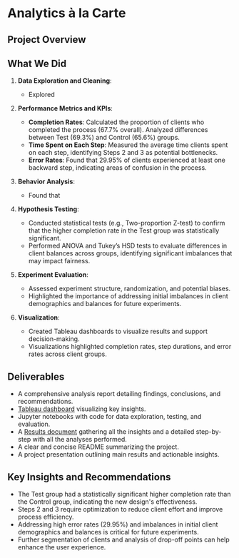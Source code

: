 # Analytics à la Carte

## Project Overview


## What We Did
1. **Data Exploration and Cleaning**:
   - Explored 

2. **Performance Metrics and KPIs**:
   - **Completion Rates**: Calculated the proportion of clients who completed the process (67.7% overall). Analyzed differences between Test (69.3%) and Control (65.6%) groups.
   - **Time Spent on Each Step**: Measured the average time clients spent on each step, identifying Steps 2 and 3 as potential bottlenecks.
   - **Error Rates**: Found that 29.95% of clients experienced at least one backward step, indicating areas of confusion in the process.

3. **Behavior Analysis**:
   - Found that 

4. **Hypothesis Testing**:
   - Conducted statistical tests (e.g., Two-proportion Z-test) to confirm that the higher completion rate in the Test group was statistically significant.
   - Performed ANOVA and Tukey’s HSD tests to evaluate differences in client balances across groups, identifying significant imbalances that may impact fairness.

5. **Experiment Evaluation**:
   - Assessed experiment structure, randomization, and potential biases.
   - Highlighted the importance of addressing initial imbalances in client demographics and balances for future experiments.

6. **Visualization**:
   - Created Tableau dashboards to visualize results and support decision-making.
   - Visualizations highlighted completion rates, step durations, and error rates across client groups.

## Deliverables
- A comprehensive analysis report detailing findings, conclusions, and recommendations.
- [Tableau dashboard](https://public.tableau.com/app/profile/bru.brugera/viz/VanguardTableau/VanguardTableau) visualizing key insights.
- Jupyter notebooks with code for data exploration, testing, and evaluation.
- A [Results document](https://github.com/bruhu/vanguard-cx-project/blob/main/notebooks/results.ipynb) gathering all the insights and a detailed step-by-step with all the analyses performed.
- A clear and concise README summarizing the project.
- A project presentation outlining main results and actionable insights.

## Key Insights and Recommendations
- The Test group had a statistically significant higher completion rate than the Control group, indicating the new design's effectiveness.
- Steps 2 and 3 require optimization to reduce client effort and improve process efficiency.
- Addressing high error rates (29.95%) and imbalances in initial client demographics and balances is critical for future experiments.
- Further segmentation of clients and analysis of drop-off points can help enhance the user experience.
